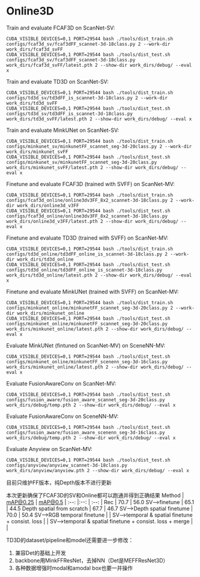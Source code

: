 # Online3D

Train and evaluate FCAF3D on ScanNet-SV:
```
CUDA_VISIBLE_DEVICES=0,1 PORT=29544 bash ./tools/dist_train.sh configs/fcaf3d_sv/fcaf3dFF_scannet-3d-18class.py 2 --work-dir work_dirs/fcaf3d_svFF
CUDA_VISIBLE_DEVICES=0,1 PORT=29544 bash ./tools/dist_test.sh configs/fcaf3d_sv/fcaf3dFF_scannet-3d-18class.py work_dirs/fcaf3d_svFF/latest.pth 2 --show-dir work_dirs/debug/ --eval x
```

Train and evaluate TD3D on ScanNet-SV:
```
CUDA_VISIBLE_DEVICES=0,1 PORT=29544 bash ./tools/dist_train.sh configs/td3d_sv/td3dFF_is_scannet-3d-18class.py 2 --work-dir work_dirs/td3d_svFF
CUDA_VISIBLE_DEVICES=0,1 PORT=29544 bash ./tools/dist_test.sh configs/td3d_sv/td3dFF_is_scannet-3d-18class.py work_dirs/td3d_svFF/latest.pth 2 --show-dir work_dirs/debug/ --eval x
```

Train and evaluate MinkUNet on ScanNet-SV:
```
CUDA_VISIBLE_DEVICES=0,1 PORT=29544 bash ./tools/dist_train.sh configs/minkunet_sv/minkunetFF_scannet_seg-3d-20class.py 2 --work-dir work_dirs/minkunet_svFF
CUDA_VISIBLE_DEVICES=0,1 PORT=29544 bash ./tools/dist_test.sh configs/minkunet_sv/minkunetFF_scannet_seg-3d-20class.py work_dirs/minkunet_svFF/latest.pth 2 --show-dir work_dirs/debug/ --eval x
```

Finetune and evaluate FCAF3D (trained with SVFF) on ScanNet-MV:
```
CUDA_VISIBLE_DEVICES=0,1 PORT=29544 bash ./tools/dist_train.sh configs/fcaf3d_online/online3dv3FF_8x2_scannet-3d-18class.py 2 --work-dir work_dirs/online3d_v3FF
CUDA_VISIBLE_DEVICES=0,1 PORT=29544 bash ./tools/dist_test.sh configs/fcaf3d_online/online3dv3FF_8x2_scannet-3d-18class.py work_dirs/online3d_v3FF/latest.pth 2 --show-dir work_dirs/debug/ --eval x
```

Finetune and evaluate TD3D (trained with SVFF) on ScanNet-MV:
```
CUDA_VISIBLE_DEVICES=0,1 PORT=29544 bash ./tools/dist_train.sh configs/td3d_online/td3dFF_online_is_scannet-3d-18class.py 2 --work-dir work_dirs/td3d_online
CUDA_VISIBLE_DEVICES=0,1 PORT=29544 bash ./tools/dist_test.sh configs/td3d_online/td3dFF_online_is_scannet-3d-18class.py work_dirs/td3d_online/latest.pth 2 --show-dir work_dirs/debug/ --eval x
```

Finetune and evaluate MinkUNet (trained with SVFF) on ScanNet-MV:
```
CUDA_VISIBLE_DEVICES=0,1 PORT=29544 bash ./tools/dist_train.sh configs/minkunet_online/minkunetFF_scannet_seg-3d-20class.py 2 --work-dir work_dirs/minkunet_online
CUDA_VISIBLE_DEVICES=0,1 PORT=29544 bash ./tools/dist_test.sh configs/minkunet_online/minkunetFF_scannet_seg-3d-20class.py work_dirs/minkunet_online/latest.pth 2 --show-dir work_dirs/debug/ --eval x
```

Evaluate MinkUNet (fintuned on ScanNet-MV) on SceneNN-MV:
```
CUDA_VISIBLE_DEVICES=0,1 PORT=29544 bash ./tools/dist_test.sh configs/minkunet_online/minkunetFF_scenenn_seg-3d-16class.py work_dirs/minkunet_online/latest.pth 2 --show-dir work_dirs/debug/ --eval x
```

Evaluate FusionAwareConv on ScanNet-MV:
```
CUDA_VISIBLE_DEVICES=0,1 PORT=29544 bash ./tools/dist_test.sh configs/fusion_aware/fusion_aware_scannet_seg-3d-20class.py work_dirs/debug/temp.pth 2 --show-dir work_dirs/debug/ --eval x
```

Evaluate FusionAwareConv on SceneNN-MV:
```
CUDA_VISIBLE_DEVICES=0,1 PORT=29544 bash ./tools/dist_test.sh configs/fusion_aware/fusion_aware_scenenn_seg-3d-16class.py work_dirs/debug/temp.pth 2 --show-dir work_dirs/debug/ --eval x
```

Evaluate Anyview on ScanNet-MV:
```
CUDA_VISIBLE_DEVICES=0,1 PORT=29544 bash ./tools/dist_test.sh configs/anyview/anyview_scannet-3d-18class.py work_dirs/anyview/anyview.pth 2 --show-dir work_dirs/debug/ --eval x
```


目前只维护FF版本，纯Depth版本不进行更新

本次更新确保了FCAF3D的SV和Online都可以跑通并得到正确结果
Method | mAP@0.25 | mAP@0.5 |
:--: |:--: | :--: |
Rec | 70.7 | 56.0
SV-->finetune | 65.1 | 44.5
Depth spatial from scratch | 67.7 | 46.7
SV-->Depth spatial finetume | 70.0 | 50.4
SV-->RGB temporal finetune | |
SV-->temporal & spatial finetune + consist. loss | | 
SV-->temporal & spatial finetune + consist. loss + merge | |

TD3D的dataset/pipeline和model还需要进一步修改：
1. 兼容Det的基础上开发
2. backbone用MinkFFResNet，去掉NN（Det是MEFFResNet3D）
3. 各种数据增强时modal和amodal box也要一并操作